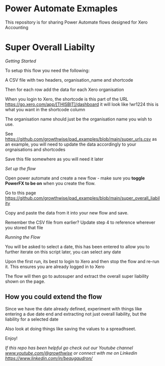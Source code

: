 # Power Automate Exmaples #

This repository is for sharing Power Automate flows designed for Xero Accounting

# Super Overall Liabilty #

*Getting Started*

To setup this flow you need the following:

A CSV file with two headers, organisation_name and shortcode

Then for each row add the data for each Xero organisation

When you login to Xero, the shortcode is this part of the URL https://go.xero.com/app/[THISBIT]/dashboard it will look like !wr1224 this is what you want in the shortcode column

The organisation name should just be the organisation name you wish to use. 

See https://github.com/growthwise/pad_examples/blob/main/super_urls.csv as an example, you will need to update the data accordingly to your orgnaisations and shortcodes

Save this file somewhere as you will need it later

*Set up the flow*

Open power automate and create a new flow - make sure you **toggle PowerFX to be on** when you create the flow.

Go to this page https://github.com/growthwise/pad_examples/blob/main/super_overall_liability 

Copy and paste the data from it into your new flow and save. 

Remember the CSV file from earlier? Update step 4 to reference wherever you stored that file

*Running the Flow*

You will be asked to select a date, this has been entered to allow you to further iterate on this script later, you can select any date

Upon the first run, its best to login to Xero and then stop the flow and re-run it. This ensures you are already logged in to Xero

The flow will then go to autosuper and extract the overall super liability shown on the page. 

## How you could extend the flow ##

Since we have the date already defined, experiment with things like entering a due date end and extracting not just overall liability, but the liability for a selected date

Also look at doing things like saving the values to a spreadhseet.

Enjoy!

*If this repo has been helpful go check out our Youtube channel www.youtube.com/@growthwise or connect with me on Linkedin https://www.linkedin.com/in/beaugaudron/*
